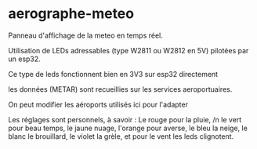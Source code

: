# aerographe-meteo
Panneau d'affichage de la meteo en temps réel.

Utilisation de LEDs adressables (type W2811 ou W2812 en 5V) pilotées par un esp32.

Ce type de leds fonctionnent bien en 3V3 sur esp32 directement

les données (METAR) sont recueillies sur les services aeroportuaires.

On peut modifier les aéroports utilisés ici pour l'adapter

Les réglages sont personnels, à savoir :
Le rouge pour la pluie, /n
le vert pour beau temps, 
le jaune nuage, 
l'orange pour averse, 
le bleu la neige, 
le blanc le brouillard, 
le violet la grèle, 
et pour le vent les leds clignotent.
